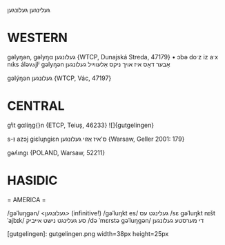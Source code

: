 געלינגען
געלונגען

WESTERN
========

gəlyŋən, gəlyŋα געלונגען {WTCP, Dunajská Streda, 47179}
	•	ɔbə doˑz iz aˑx nɩks áləvⲁjlʲ gəlyŋən אָבער דאָס איז אויך ניקס אַלעווײַל געלונגען

gəlýŋən געלונגען {WTCP, Vác, 47197}

CENTRAL
========

gʲit gαlɩ́ŋg{}n {ETCP, Teiuș, 46233}
![]{gutgelingen}

s-ᵻ azɔj giɛluɲgiɛn ס'איז אַזוי געלונגען {Warsaw, Geller 2001: 179}

gəʎɩngɩ {POLAND, Warsaw, 52211}

HASIDIC
=======
= AMERICA = 

/gəˈluŋgən/ <געלונגען> (infinitive!)
/gəˈluŋkt es/ געלינגט עס
/sɛ gəˈluŋkt nɪšt ˈajbɪk/ סע געלינגט נישט אייביק
/də ˈmɛrstə gəˈluŋgən/ די מערסטע געלונגען

[gutgelingen]: gutgelingen.png width=38px height=25px
